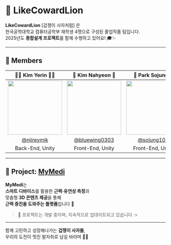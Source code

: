 # 🦁 LikeCowardLion

**LikeCowardLion** [겁쟁이 사자처럼] 은  
한국공학대학교 컴퓨터공학부 재학생 4명으로 구성된 졸업작품 팀입니다.  
2025년도 **종합설계 프로젝트**를 함께 수행하고 있어요! 🎓✨

---

## 👥 Members

|👧🏼 Kim Yerin 👧🏼|🐶 Kim Nahyeon 🐶|🤖 Park Sojung 🤖|🦁 Hwang Sangbin 🦁|
|:-:|:-:|:-:|:-:|
|<img src="https://github.com/user-attachments/assets/667fdf63-9e73-4f06-b769-454cf2d5bdfd" width="170" />|<img src="https://github.com/user-attachments/assets/18a6540f-7afa-41e7-890d-e8a56bb4a6c0" width="170" />|<img src="https://github.com/user-attachments/assets/47b8b1df-1c68-49b1-871d-a55f0af0b969" width="170" />|<img src="https://github.com/user-attachments/assets/0ce31f27-8183-44b7-aec8-6f44ebe95aaa" width="170" />|
|[@niireymik](https://github.com/niireymik)|[@bluewing0303](https://github.com/bluewing0303)|[@sojung102](https://github.com/sojung102)|[@HwangSangBin](https://github.com/HwangSangBin)|
|Back-End, Unity|Front-End, Unity|Front-End, Unity|AI|

---

## 💊 Project: [**MyMedi**](https://github.com/LikeCowardLion/MyMedi)

**MyMedi**는  
**스마트 디바이스**를 활용한 **근력·유연성 측정**과  
맞춤형 **3D 콘텐츠 제공**을 통해  
**근력 증진을 도와주는 플랫폼**입니다 💪

> 📌 프로젝트는 개발 중이며, 지속적으로 업데이트되고 있습니다 :>

---

함께 고민하고 성장해나가는 **겁쟁이 사자들**,  
우리의 도전이 멋진 발자취로 남길 바라며 🦁🔥

